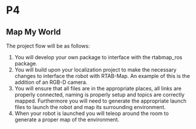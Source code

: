 # P4
## Map My World

The project flow will be as follows:

1. You will develop your own package to interface with the rtabmap_ros package.
2. You will build upon your localization project to make the necessary changes to interface the robot with RTAB-Map. An example of this is the addition of an RGB-D camera.
3. You will ensure that all files are in the appropriate places, all links are properly connected, naming is properly setup and topics are correctly mapped. Furthermore you will need to generate the appropriate launch files to launch the robot and map its surrounding environment.
4. When your robot is launched you will teleop around the room to generate a proper map of the environment.
